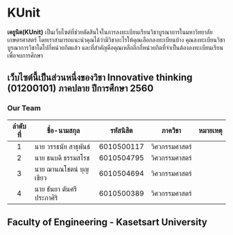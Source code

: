 # KUnit
  **เคยูนิต(KUnit)** เป็นเว็บไซต์ที่ช่วยตัดสินใจในการลงทะเบียนเรียนวิชาบูรณาการในมหาวิทยาลัยเกษตรศาสตร์ โดยเราสามารถแนะนำคุณได้ว่ามีวิชาอะไรให้คุณเลือกลงทะเบียนบ้าง คุณลงทะเบียนวิชาบูรณาการวิชาใดไปกี่หน่วยกิตแล้ว และที่สำคัญคือคุณเหลืออีกกี่หน่วยกิตที่จำเป็นต้องลงทะเบียนเรียนเพื่อจบการศึกษา

## เว็บไซต์นี้เป็นส่วนหนึ่งของวิชา Innovative thinking (01200101) ภาคปลาย ปีการศึกษา 2560
### Our Team
ลำดับที่ | ชื่อ-นามสกุล |  รหัสนิสิต | ภาควิชา | หมายเหตุ
:---:|---|:------:|:---:|---
1|นาย วรรธนัย สาธุพันธ์|6010500117|วิศวกรรมศาสตร์
2|นาย ธนบดี ธรรมสโรช|6010504795|วิศวกรรมศาสตร์
3|นาย ฌานณโชตน์ บุญเขียว|6010504694|วิศวกรรมศาสตร์
4|นาย ธันยา ตันศรีประภาศิริ|6010500389|วิศวกรรมศาสตร์

## Faculty of Engineering - Kasetsart University


